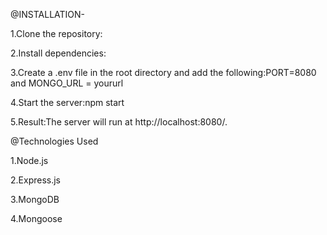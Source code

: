 @INSTALLATION-

1.Clone the repository:

2.Install dependencies:

3.Create a .env file in the root directory and add the following:PORT=8080 and MONGO_URL = yoururl

4.Start the server:npm start

5.Result:The server will run at http://localhost:8080/.

@Technologies Used

1.Node.js

2.Express.js

3.MongoDB

4.Mongoose
